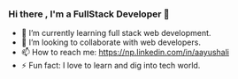 ### Hi there , I'm a FullStack Developer  👋

<!--
**aayushali/aayushali** is a ✨ _special_ ✨ repository because its `README.md` (this file) appears on your GitHub profile.

Here are some ideas to get you started:
-->
- 🌱 I’m currently learning full stack web development.
- 👯 I’m looking to collaborate with web developers.
- 📫 How to reach me: https://np.linkedin.com/in/aayushali
- ⚡ Fun fact:  I love to learn and dig into tech world.


